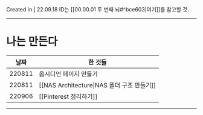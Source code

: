 Created in | 22.09.18
ID는 [[00.00.01 두 번째 뇌#^bce603|여기]]를 참고할 것.

---

# 나는 만든다



| 날짜   | 한 것들                                    |
| ------ | ------------------------------------------ |
| 220811 | 옵시디언 페이지 만들기                     |
| 220811 | [[NAS Architecture\|NAS 폴더 구조 만들기]] |
| 220906       | [[Pinterest 정리하기]]                                            |


---
